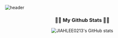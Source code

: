 
![header](https://capsule-render.vercel.app/api?type=cylinder&text=Hi!✋🏻%20I'm%20Jiah&animation=scaleIn&fontColor=ffffff&color=0:FFE3EC,100:D14D72)


<h3 align="center">👩‍💻 My Github Stats 👩‍💻</h3>
<div align="center">

![JIAHLEE0213's GitHub stats](https://github-readme-stats.vercel.app/api?username=JIAHLEE0213&show_icons=true&theme=radical)
</div>
<!--
**JIAHLEE0213/JIAHLEE0213** is a ✨ _special_ ✨ repository because its `README.md` (this file) appears on your GitHub profile.

Here are some ideas to get you started:

- 🔭 I’m currently working on ...
- 🌱 I’m currently learning ...
- 👯 I’m looking to collaborate on ...
- 🤔 I’m looking for help with ...
- 💬 Ask me about ...
- 📫 How to reach me: ...
- 😄 Pronouns: ...
- ⚡ Fun fact: ...
-->
